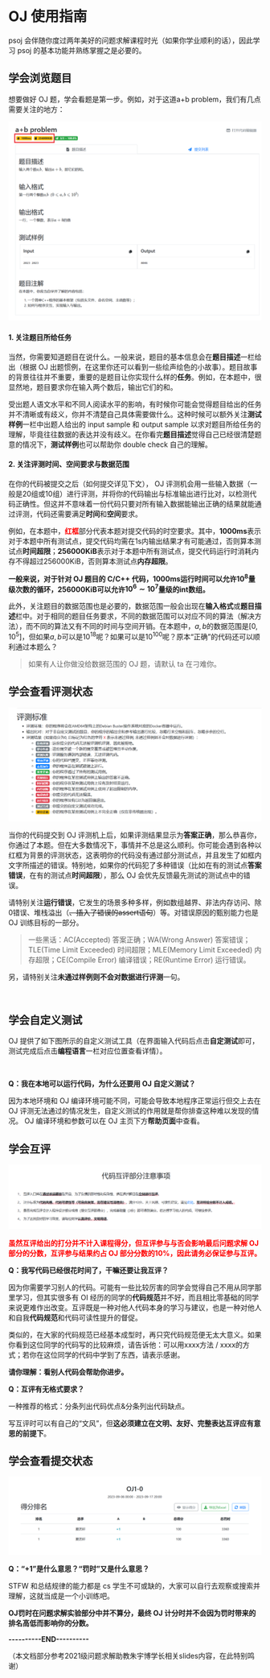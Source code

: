 # OJ 使用指南

psoj 会伴随你度过两年美好的问题求解课程时光（如果你学业顺利的话），因此学习 psoj 的基本功能并熟练掌握之是必要的。

## 学会浏览题目

想要做好 OJ 题，学会看题是第一步。例如，对于这道a+b problem，我们有几点需要关注的地方：

![Simple A plus B Problem](../../pics/a+b_prob.png)

#### 1. 关注题目所给任务

当然，你需要知道题目在说什么。一般来说，题目的基本信息会在**题目描述**一栏给出（根据 OJ 出题惯例，在这里你还可以看到一些绘声绘色的小故事）。题目故事的背景往往并不重要，重要的是题目让你实现什么样的**任务**。例如，在本题中，很显然地，题目要求你在输入两个数后，输出它们的和。

受出题人语文水平和不同人阅读水平的影响，有时候你可能会觉得题目给出的任务并不清晰或有歧义，你并不清楚自己具体需要做什么。这种时候可以额外关注**测试样例**一栏中出题人给出的 input sample 和 output sample 以求对题目所给任务的理解，毕竟往往数据的表达并没有歧义。在你看完**题目描述**觉得自己已经很清楚题意的情况下，**测试样例**也可以帮助你 double check 自己的理解。

#### 2. 关注评测时间、空间要求与数据范围

在你的代码被提交之后（如何提交详见下文）， OJ 评测机会用一些输入数据（一般是20组或10组）进行评测，并将你的代码输出与标准输出进行比对，以检测代码正确性。但这并不意味着一份代码只要对所有输入数据能输出正确的结果就能通过评测，代码还需要满足**时间**和**空间**要求。

例如，在本题中，<font color=red><b>红框</b></font>部分代表本题对提交代码的时空要求。其中，**1000ms**表示对于本题中所有测试点，提交代码均需在1s内输出结果才有可能通过，否则算本测试点**时间超限**；**256000KiB**表示对于本题中所有测试点，提交代码运行时消耗内存不得超过256000KiB，否则算本测试点**内存超限**。

**一般来说，对于针对 OJ 题目的 C/C++ 代码，1000ms运行时间可以允许$10^8$量级次数的循环，256000KiB可以允许$10^6\sim 10^7$量级的int数组。**

此外，关注题目的数据范围也是必要的，数据范围一般会出现在**输入格式**或**题目描述**栏中。对于相同的题目任务要求，不同的数据范围可以对应不同的算法（解决方法），而不同的算法又有不同的时间与空间开销。在本题中，$a,b$的数据范围是$[0,10^5]$，但如果$a,b$可以是$10^{18}$呢？如果可以是$10^{100}$呢？原本“正确”的代码还可以顺利通过本题么？

> 如果有人让你做没给数据范围的 OJ 题，请默认 ta 在刁难你。

## 学会查看评测状态

![](../../pics/judgeStatus.png)

当你的代码提交到 OJ 评测机上后，如果评测结果显示为**答案正确**，那么恭喜你，你通过了本题。但在大多数情况下，事情并不总是这么顺利。你可能会遇到各种以红框为背景的评测状态，这表明你的代码没有通过部分测试点，并且发生了如框内文字所描述的错误。特别地，如果你的代码犯了多种错误（比如在有的测试点**答案错误**，在有的测试点**时间超限**），那么 OJ 会优先反馈最先测试的测试点中的错误。

请特别关注**运行错误**，它发生的场景多种多样，例如数组越界、非法内存访问、除0错误、堆栈溢出（~~、插入了错误的assert语句~~）等。对错误原因的甄别能力也是 OJ 训练目标的一部分。

> 一些黑话：AC(Accepted) 答案正确；WA(Wrong Answer) 答案错误；TLE(Time Limit Exceeded) 时间超限；MLE(Memory Limit Exceeded) 内存超限；CE(Compile Error) 编译错误；RE(Runtime Error) 运行错误。

另，请特别关注**未通过样例则不会对数据进行评测**一句。

<p><div align="middle"><img alt="" src="../../../pics/joke1.png" style="zoom:50%;" /></div></p>

## 学会自定义测试

OJ 提供了如下图所示的自定义测试工具（在界面输入代码后点击**自定测试**即可，测试完成后点击**编程语言**一栏对应位置查看详情）。

<p><div align="left"><img alt="" src="../../../pics/self_test.png" style="zoom:68%;" /></div></p>

**Q：我在本地可以运行代码，为什么还要用 OJ 自定义测试？**

因为本地环境和 OJ 编译环境可能不同，可能会导致本地程序正常运行但交上去在 OJ 评测无法通过的情况发生，自定义测试的作用就是帮你排查这种难以发现的情况。 OJ 编译环境和参数可以在 OJ 主页下方**帮助页面**中查看。

## 学会互评

![](../../pics/comment_on_others.png)

<font color=red>
<b>虽然互评给出的打分并不计入课程得分，但互评参与与否会影响最后问题求解 OJ 部分的分数，互评参与结果约占 OJ 部分分数的10%，因此请务必保证参与互评。</b>
</font>

**Q：我写代码已经很花时间了，干嘛还要让我互评？**

因为你需要学习别人的代码。可能有一些比较厉害的同学会觉得自己不用从同学那里学习，但其实很多有 OI 经历的同学的**代码规范**并不好，而且相比零基础的同学来说更难作出改变。互评既是一种对他人代码本身的学习与建议，也是一种对他人和自我**代码规范**和代码可读性提升的督促。

类似的，在大家的代码规范已经基本成型时，再只究代码规范便无太大意义。如果你看到这位同学的代码写的比较麻烦，请告诉他：可以用xxxx方法 / xxxx的方式；若你在这位同学的代码中学到了东西，请表示感谢。

**请你理解：看别人代码会帮助你进步。**

**Q：互评有无格式要求？**

一种推荐的格式：分条列出代码优点&分条列出代码缺点。

写互评时可以有自己的“文风”，但**这必须建立在文明、友好、完整表达互评应有意思的前提下**。

## 学会查看提交状态

![](../../pics/submit_status.png)

**Q：“+1”是什么意思？“罚时”又是什么意思？**

STFW 和总结规律的能力都是 cs 学生不可或缺的，大家可以自行去观察或搜索并理解，这就当成是一个小训练吧。

**OJ罚时在问题求解实验部分中并不算分，最终 OJ 计分时并不会因为罚时带来的排名高低而影响你的分数。**



**----------END----------**

（本文档部分参考2021级问题求解助教朱宇博学长相关slides内容，在此特别鸣谢）